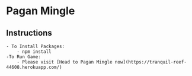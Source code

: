 # Pagan Mingle
## Instructions
	- To Install Packages:
		- npm install
	-To Run Game:
		- Please visit [Head to Pagan Mingle now](https://tranquil-reef-44608.herokuapp.com/)